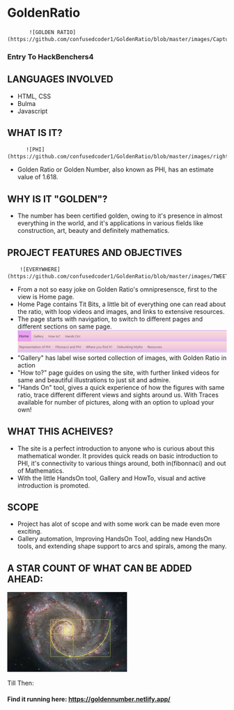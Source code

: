 # GoldenRatio

           ![GOLDEN RATIO](https://github.com/confusedcoder1/GoldenRatio/blob/master/images/Capture.PNG)

### Entry To HackBenchers4

## LANGUAGES INVOLVED
* HTML, CSS
* Bulma
* Javascript

## WHAT IS IT?
          ![PHI](https://github.com/confusedcoder1/GoldenRatio/blob/master/images/right2.jpg)
- Golden Ratio or Golden Number, also known as PHI, has an estimate value of 1.618. 

## WHY IS IT "GOLDEN"?
- The number has been certified golden, owing to it's presence in almost everything in the world, and it's applications in various fields like construction, art, beauty and definitely mathematics.

## PROJECT FEATURES AND OBJECTIVES
        ![EVERYWHERE](https://github.com/confusedcoder1/GoldenRatio/blob/master/images/TWEET.PNG)
- From a not so easy joke on Golden Ratio's omnipresensce, first to the view is Home page.
- Home Page contains Tit Bits, a little bit of everything one can read about the ratio, with loop videos and images, and links to extensive resources.
- The page starts with navigation, to switch to different pages and different sections on same page.
        ![NAVBAR](https://github.com/confusedcoder1/GoldenRatio/blob/master/images/header.PNG)
- "Gallery" has label wise sorted collection of images, with Golden Ratio in action
- "How to?" page guides on using the site, with further linked videos for same and beautiful illustrations to just sit and admire.
- "Hands On" tool, gives a quick experience of how the figures with same ratio, trace different different views and sights around us. With Traces available for number of pictures, along with an option to upload your own!

## WHAT THIS ACHEIVES?
- The site is a perfect introduction to anyone who is curious about this mathematical wonder. It provides quick reads on basic introduction to PHI, it's connectivity to various things around, both in(fibonnaci) and out of Mathematics. 
- With the little HandsOn tool, Gallery and HowTo, visual and active introduction is promoted.

## SCOPE
- Project has alot of scope and with some work can be made even more exciting.
- Gallery automation, Improving HandsOn Tool, adding new HandsOn tools, and extending shape support to arcs and spirals, among the many.

## A STAR COUNT OF WHAT CAN BE ADDED AHEAD:
 ![galaxy in ratio](https://github.com/confusedcoder1/GoldenRatio/blob/master/images/10.jpg)

Till Then:
#### Find it running here: https://goldennumber.netlify.app/
